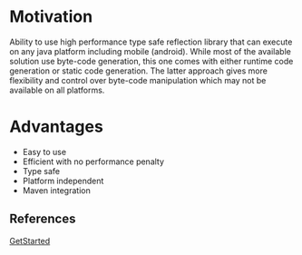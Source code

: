 # Motivation #
Ability to use high performance type safe reflection library that can execute on any java platform including mobile (android). While most of the available solution use byte-code generation, this one comes with either runtime code generation or static code generation. The latter approach gives more flexibility and control over byte-code manipulation which may not be available on all platforms.

# Advantages #

  * Easy to use
  * Efficient with no performance penalty
  * Type safe
  * Platform independent
  * Maven integration


## References ##

[GetStarted](http://code.google.com/p/reflectify-protocol/wiki/GetStarted)

